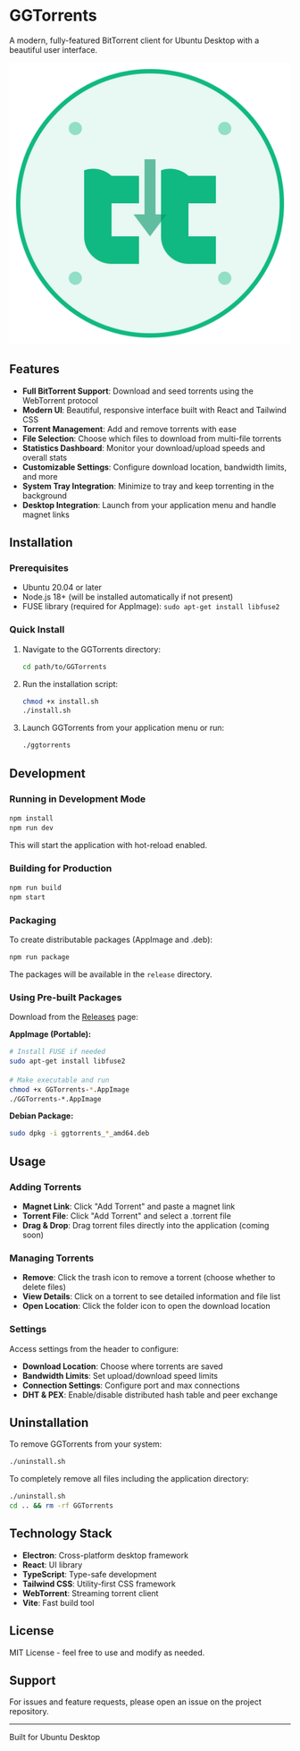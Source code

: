 # GGTorrents

A modern, fully-featured BitTorrent client for Ubuntu Desktop with a beautiful user interface.

![GGTorrents](assets/icon.svg)

## Features

- **Full BitTorrent Support**: Download and seed torrents using the WebTorrent protocol
- **Modern UI**: Beautiful, responsive interface built with React and Tailwind CSS
- **Torrent Management**: Add and remove torrents with ease
- **File Selection**: Choose which files to download from multi-file torrents
- **Statistics Dashboard**: Monitor your download/upload speeds and overall stats
- **Customizable Settings**: Configure download location, bandwidth limits, and more
- **System Tray Integration**: Minimize to tray and keep torrenting in the background
- **Desktop Integration**: Launch from your application menu and handle magnet links

## Installation

### Prerequisites

- Ubuntu 20.04 or later
- Node.js 18+ (will be installed automatically if not present)
- FUSE library (required for AppImage): `sudo apt-get install libfuse2`

### Quick Install

1. Navigate to the GGTorrents directory:
   ```bash
   cd path/to/GGTorrents
   ```

2. Run the installation script:
   ```bash
   chmod +x install.sh
   ./install.sh
   ```

3. Launch GGTorrents from your application menu or run:
   ```bash
   ./ggtorrents
   ```

## Development

### Running in Development Mode

```bash
npm install
npm run dev
```

This will start the application with hot-reload enabled.

### Building for Production

```bash
npm run build
npm start
```

### Packaging

To create distributable packages (AppImage and .deb):

```bash
npm run package
```

The packages will be available in the `release` directory.

### Using Pre-built Packages

Download from the [Releases](https://github.com/luke-does-code/GGTorrents/releases) page:

**AppImage (Portable):**
```bash
# Install FUSE if needed
sudo apt-get install libfuse2

# Make executable and run
chmod +x GGTorrents-*.AppImage
./GGTorrents-*.AppImage
```

**Debian Package:**
```bash
sudo dpkg -i ggtorrents_*_amd64.deb
```

## Usage

### Adding Torrents

- **Magnet Link**: Click "Add Torrent" and paste a magnet link
- **Torrent File**: Click "Add Torrent" and select a .torrent file
- **Drag & Drop**: Drag torrent files directly into the application (coming soon)

### Managing Torrents

- **Remove**: Click the trash icon to remove a torrent (choose whether to delete files)
- **View Details**: Click on a torrent to see detailed information and file list
- **Open Location**: Click the folder icon to open the download location

### Settings

Access settings from the header to configure:

- **Download Location**: Choose where torrents are saved
- **Bandwidth Limits**: Set upload/download speed limits
- **Connection Settings**: Configure port and max connections
- **DHT & PEX**: Enable/disable distributed hash table and peer exchange

## Uninstallation

To remove GGTorrents from your system:

```bash
./uninstall.sh
```

To completely remove all files including the application directory:

```bash
./uninstall.sh
cd .. && rm -rf GGTorrents
```

## Technology Stack

- **Electron**: Cross-platform desktop framework
- **React**: UI library
- **TypeScript**: Type-safe development
- **Tailwind CSS**: Utility-first CSS framework
- **WebTorrent**: Streaming torrent client
- **Vite**: Fast build tool

## License

MIT License - feel free to use and modify as needed.

## Support

For issues and feature requests, please open an issue on the project repository.

---

Built for Ubuntu Desktop
